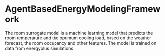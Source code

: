 # AgentBasedEnergyModelingFramework
The room surrogate model is a machine learning model that predicts the room temperature and the optimum cooling load, based on the weather forecast, the room occupancy and other features. The model is trained on data from energyplus simulations
